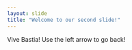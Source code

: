 ```yaml
---
layout: slide
title: "Welcome to our second slide!"
---
```

Vive Bastia!
Use the left arrow to go back!
